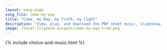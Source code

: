 ```yaml
---
layout: song-page
song_file: come-my-way
title: "Come, my Way, my Truth, my Light"
description: "View, play, and download the PDF sheet music, slideshow, and audio. Lyrics: Come, my Way, my Truth, my Life: such a way as gives me breath; such a truth as ends all strife; such a life as killeth death.  Come, my Light, my Fea... english secular 5part"
image: /local-lilypond-outputs/come-my-way-trad.png
---
```


{% include choice-and-music.html %}